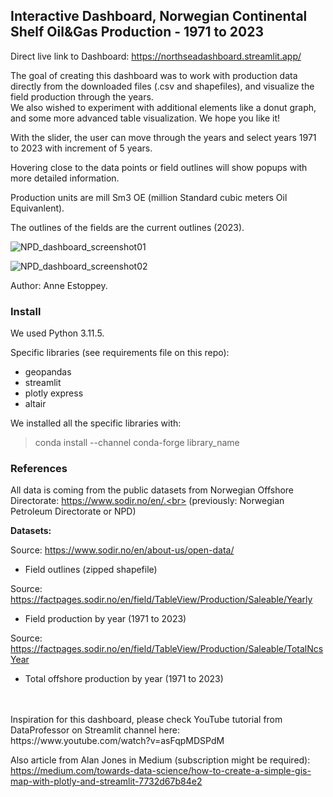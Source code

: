 ## Interactive Dashboard, Norwegian Continental Shelf Oil&Gas Production - 1971 to 2023
Direct live link to Dashboard: https://northseadashboard.streamlit.app/

The goal of creating this dashboard was to work with production data directly from the downloaded files (.csv and shapefiles), and visualize the field production through the years.<br>
We also wished to experiment with additional elements like a donut graph, and some more advanced table visualization. We hope you like it!<br>

With the slider, the user can move through the years and select years 1971 to 2023 with increment of 5 years.

Hovering close to the data points or field outlines will show popups with more detailed information.

Production units are mill Sm3 OE (million Standard cubic meters Oil Equivanlent).

The outlines of the fields are the current outlines (2023).

![NPD_dashboard_screenshot01](https://github.com/AnneEstoppey/NorthSea_Dashboard/assets/35219455/7cd0be92-4c77-4672-b4ef-7e8f2e2b0cc3)

![NPD_dashboard_screenshot02](https://github.com/AnneEstoppey/NorthSea_Dashboard/assets/35219455/9f2a8f22-5c7b-4785-bc6c-bac62fb9226b)

Author: Anne Estoppey.

### Install

We used Python 3.11.5.

Specific libraries (see requirements file on this repo):<br>
- geopandas
- streamlit
- plotly express
- altair

We installed all the specific libraries with:<br>
> conda install --channel conda-forge library_name


### References
All data is coming from the public datasets from Norwegian Offshore Directorate: https://www.sodir.no/en/.<br>
(previously: Norwegian Petroleum Directorate or NPD)

**Datasets:**

Source: https://www.sodir.no/en/about-us/open-data/
- Field outlines (zipped shapefile)

Source: https://factpages.sodir.no/en/field/TableView/Production/Saleable/Yearly<br>
- Field production by year (1971 to 2023)

Source: https://factpages.sodir.no/en/field/TableView/Production/Saleable/TotalNcsYear
- Total offshore production by year (1971 to 2023)

<br>
<br>
Inspiration for this dashboard, please check YouTube tutorial from DataProfessor on Streamlit channel here:<br>
https://www.youtube.com/watch?v=asFqpMDSPdM

Also article from Alan Jones in Medium (subscription might be required):<br>
https://medium.com/towards-data-science/how-to-create-a-simple-gis-map-with-plotly-and-streamlit-7732d67b84e2
